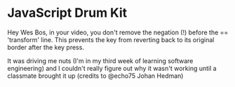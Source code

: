 # JavaScript Drum Kit

Hey Wes Bos, in your video, you don't remove the negation (!) before the == 'transform' line. This prevents the key from reverting back to its original border after the key press.

It was driving me nuts (I'm in my third week of learning software engineering) and I couldn't really figure out why it wasn't working until a classmate brought it up (credits to @echo75 Johan Hedman)
